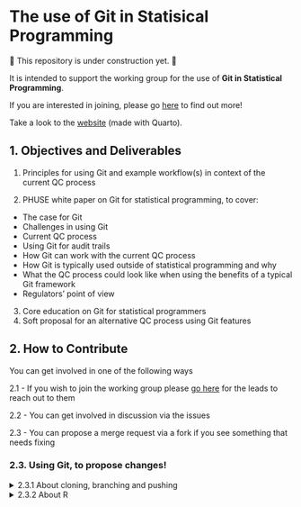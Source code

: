 # The use of Git in Statisical Programming

🚧 This repository is under construction yet. 🚧

It is intended to support the working group for the use of **Git in Statistical Programming**.

If you are interested in joining, please go [here](https://advance.hub.phuse.global/wiki/spaces/WEL/pages/90472449/The+Use+of+Git+in+Statistical+Programming) to find out more!

Take a look to the [website](https://phuse-org.github.io/git-in-statistical-programming/) (made with Quarto).


## 1.  Objectives and Deliverables 

1. Principles for using Git and example workflow(s) in context of the current QC process

2. PHUSE white paper on Git for statistical programming, to cover:

- The case for Git
- Challenges in using Git
- Current QC process
- Using Git for audit trails
- How Git can work with the current QC process
- How Git is typically used outside of statistical programming and why
- What the QC process could look like when using the benefits of a typical Git framework
- Regulators’ point of view

3. Core education on Git for statistical programmers
4. Soft proposal for an alternative QC process using Git features

## 2. How to Contribute

You can get involved in one of the following ways

2.1 - If you wish to join the working group please [go here](https://advance.hub.phuse.global/wiki/spaces/WEL/pages/90472449/The+Use+of+Git+in+Statistical+Programming) for the leads to reach out to them

2.2 - You can get involved in discussion via the issues

2.3 - You can propose a merge request via a fork if you see something that needs fixing


### 2.3. Using Git, to propose changes!


<details>

<summary>2.3.1 About cloning, branching and pushing</summary>

Basic steps to get into this "Git world"

0- Ensure you have installed Git, and you use the terminal to go to your favorite directory. 

1- Clone the repo from your terminal `git clone https://github.com/phuse-org/git-in-statistical-programming.git`

2- Create a branch with your username `git checkout -b yourname_dev` All the changes and contributions will be done here

3- once this is done, add changes to stage `git add .`

4- once this is done, commit the changes with a message `git commit -m " i did this change (your summary of the changes)"

5- finally push the changes! `git push origin yourname_dev`

6- if you go now to the repo https://github.com/phuse-org/git-in-statistical-programming.git you will see at the top a message saying your changes has been pushed into your named branch.

7- if you want your changes being in the "main" branch (default page), you have to create a merge request. (green button top right saying "compare & pull request")



💡NOTE: If you like to use your Chat GPT to teach you more about these steps, use it. No fear to break anything!
💡NOTE2: There is a wonderful tutorial in [Coursera] (https://www.coursera.org/learn/making-data-science-work-for-clinical-reporting#modules) to practise on your own how to do these steps. Very easy and well explained (and you get a certification 🎓 at the end!)

</details>



<details>

<summary>2.3.2 About R</summary>


This repository will be using quarto. To support this repository, there is an **renv lock** file which is currently bare bones. 
(This means we can keep traceability of the R packages we are using within this repo)

```R
# reinstall environment packages
renv::restore() # to install packages required

# if you made changes to the environment (installing new packages) you can save them by:
renv::snapshot()

```

For the poster it would be nice to have some stats in a jupyter or Rmarkdown about issues around Git (or some charts explaining key points). 
To start with, 

0 - after you have clones the repo in your laptop

1 - you are in your branch

```sh
# in terminal, within your project directory
#create your own git branch:
git checkout -b yourname_dev
# or switch to your branch
git switch yourname_dev
```

2- A folder called **"script_ideas"** will be the SANDBOX with your scripts/ collaborative scripts/pictures to get some charts/numbers around this topic (for the paper or poster, or to discuss in our meetings). 

</details>


